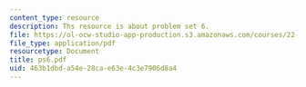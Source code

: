```yaml
---
content_type: resource
description: Ths resource is about problem set 6.
file: https://ol-ocw-studio-app-production.s3.amazonaws.com/courses/22-101-applied-nuclear-physics-fall-2006/463b1dbda54e28cae63e4c3e7906d8a4_ps6.pdf
file_type: application/pdf
resourcetype: Document
title: ps6.pdf
uid: 463b1dbd-a54e-28ca-e63e-4c3e7906d8a4
---
```

